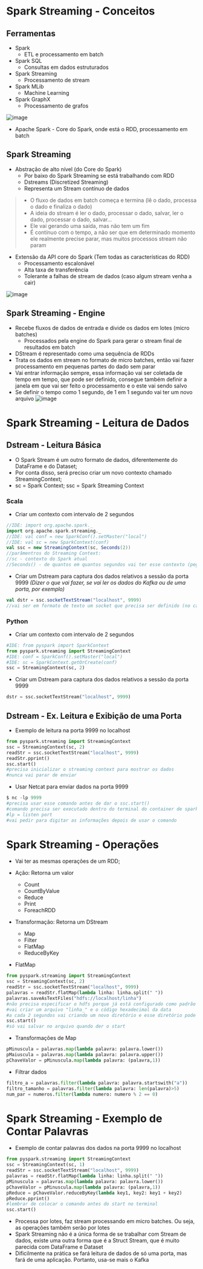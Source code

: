 # Spark Streaming - Conceitos
## Ferramentas
- Spark
  - ETL e processamento em batch
- Spark SQL
  - Consultas em dados estruturados
- Spark Streaming
  - Processamento de stream
- Spark MLib
  - Machine Learning
- Spark GraphX
  - Processamento de grafos
 
![image](https://github.com/Marinaafc/anotacoes-estudo/assets/107056644/29a9023b-41b8-4a2d-9da8-161deea2fbcf)
- Apache Spark - Core do Spark, onde está o RDD, processamento em batch

## Spark Streaming
- Abstração de alto nível (do Core do Spark)
  - Por baixo do Spark Streaming se está trabalhando com RDD
  - Dstreams (Discretized Streaming)
  - Representa um Stream contínuo de dados
> - O fluxo de dados em batch começa e termina (lê o dado, processa o dado e finaliza o dado)
> - A ideia do stream é ler o dado, processar o dado, salvar, ler o dado, processar o dado, salvar...
>  - Ele vai gerando uma saída, mas não tem um fim
>  - É contínuo com o tempo, a não ser que em determinado momento ele realmente precise parar, mas muitos processos stream não param
- Extensão da API core do Spark (Tem todas as características do RDD)
  - Processamento escalonável
  - Alta taxa de transferência
  - Tolerante a falhas de stream de dados (caso algum stream venha a cair)
 
![image](https://github.com/Marinaafc/anotacoes-estudo/assets/107056644/046c56f6-6ec0-4652-894e-c24a946efbd2)
## Spark Streaming - Engine
- Recebe fluxos de dados de entrada e divide os dados em lotes (micro batches)
  - Processados pela engine do Spark para gerar o stream final de resultados em batch
- DStream é representado como uma sequência de RDDs
- Trata os dados em stream no formato de micro batches, então vai fazer processamento em pequenas partes do dado sem parar
- Vai entrar informação sempre, essa informação vai ser coletada de tempo em tempo, que pode ser definido, consegue também definir a janela em que vai ser feito o processamento e o este vai sendo salvo
- Se definir o tempo como 1 segundo, de 1 em 1 segundo vai ter um novo arquivo
![image](https://github.com/Marinaafc/anotacoes-estudo/assets/107056644/e1400723-162a-401e-9363-cc3f39531d4d)

# Spark Streaming - Leitura de Dados
## Dstream - Leitura Básica
- O Spark Stream é um outro formato de dados, diferentemente do DataFrame e do Dataset;
- Por conta disso, será preciso criar um novo contexto chamado StreamingContext;
- sc = Spark Context; ssc = Spark Streaming Context

### Scala
- Criar um contexto com intervalo de 2 segundos

```scala
//IDE: import org.apache.spark._
import org.apache.spark.streaming._
//IDE: val conf = new SparkConf().setMaster("local")
//IDE: val sc = new SparkContext(conf)
val ssc = new StreamingContext(sc, Seconds(2))
//parâmentros do Streaming Context:
//sc - contexto do Spark atual
//Seconds() - de quantos em quantos segundos vai ter esse contexto (pegar os dados para fazer o processamento)
```
- Criar um Dstream para captura dos dados relativos a sessão da porta 9999 *(Dizer o que vai fazer, se vai ler os dados do Kafka ou de uma porta, por exemplo)*

```scala
val dstr = ssc.socketTextStream("localhost", 9999)
//vai ser em formato de texto um socket que precisa ser definido (no caso, é a porta 9999)
```
### Python 
- Criar um contexto com intervalo de 2 segundos

```python
#IDE: from pyspark import SparkContext
from pyspark.streaming import StreamingContext
#IDE: conf = SparkConf().setMaster("local")
#IDE: sc = SparkContext.getOrCreate(conf)
ssc = StreamingContext(sc, 2)
```
- Criar um Dstream para captura dos dados relativos a sessão da porta 9999

```python
dstr = ssc.socketTextStream("localhost", 9999)
```
## Dstream - Ex. Leitura e Exibição de uma Porta
- Exemplo de leitura na porta 9999 no localhost

```python
from pyspark.streaming import StreamingContext
ssc = StreamingContext(sc, 2)
readStr = ssc.socketTextStream("localhost", 9999)
readStr.pprint()
ssc.start()
#precisa inicializar o streaming context para mostrar os dados
#nunca vai parar de enviar
```
- Usar Netcat para enviar dados na porta 9999

```python
$ nc -lp 9999
#precisa usar esse comando antes de dar o ssc.start()
#comando precisa ser executado dentro do terminal do container de spark, porque é no localhost
#lp = listen port
#vai pedir para digitar as informações depois de usar o comando
```
# Spark Streaming - Operações
- Vai ter as mesmas operações de um RDD;
- Ação: Retorna um valor
  - Count
  - CountByValue
  - Reduce
  - Print
  - ForeachRDD
 
- Transformação: Retorna um DStream
  - Map
  - Filter
  - FlatMap
  - ReduceByKey

- FlatMap
```python
from pyspark.streaming import StreamingContext
ssc = StreamingContext(sc, 2)
readStr = ssc.socketTextStream("localhost", 9999)
palavras = readStr.flatMap(lambda linha: linha.split(" "))
palavras.saveAsTextFiles("hdfs://localhost/linha")
#não precisa especificar o hdfs porque já está configurado como padrão
#vai criar um arquivo "linha_" e o código hexadecimal da data
#a cada 2 segundos vai criando um novo diretório e esse diretório pode estar particionado
ssc.start()
#só vai salvar no arquivo quando der o start
```
- Transformações de Map

```python
pMinuscula = palavras.map(lambda palavra: palavra.lower())
pMaiuscula = palavras.map(lambda palavra: palavra.upper())
pChaveValor = pMinuscula.map(lambda palavra: (palavra,1))
```
- Filtrar dados

```python
filtro_a = palavras.filter(lambda palavra: palavra.startswith("a"))
filtro_tamanho = palavras.filter(lambda palavra: len(palavra)>5)
num_par = numeros.filter(lambda numero: numero % 2 == 0)
```
# Spark Streaming - Exemplo de Contar Palavras

- Exemplo de contar palavras dos dados na porta 9999 no localhost
```python
from pyspark.streaming import StreamingContext
ssc = StreamingContext(sc, 1)
readStr = ssc.socketTextStream("localhost", 9999)
palavras = readStr.flatMap(lambda linha: linha.split(" "))
pMinuscula = palavras.map(lambda palavra: palavra.lower())
pChaveValor = pMinuscula.map(lambda palavra: (palavra,1))
pReduce = pChaveValor.reduceByKey(lambda key1, key2: key1 + key2)
pReduce.pprint()
#lembrar de colocar o comando antes do start no terminal
ssc.start()
```
- Processa por lotes, faz stream processando em micro batches. Ou seja, as operações também serão por lotes
- Spark Streaming não é a única forma de se trabalhar com Stream de dados, existe uma outra forma que é a Struct Stream, que é muito parecida com DataFrame e Dataset
- Dificilmente na prática se fará leitura de dados de só uma porta, mas fará de uma aplicação. Portanto, usa-se mais o Kafka
